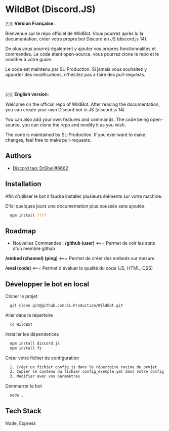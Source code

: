 
# WildBot (Discord.JS)

🇫🇷 __Version Française__ :

Bienvenue sur le repo officiel de WildBot.
Vous pourrez après lu la documentation, créer votre propre bot Discord en JS (discord.js 14).

De plus vous pourrez également y ajouter vos propres fonctionnalités et commandes. Le code étant open-source, vous pourrez clone le repo et le modifier à votre guise.

Le code est maintenu par SL-Production. Si jamais vous souhaitez y apporter des modifications, n'hésitez pas à faire des pull-requests.

&nbsp;

🇺🇸 __English version__:

Welcome on the official repo of WildBot.
After reading the documentation, you can create your own Discord bot in JS (discord.js 14).

You can also add your own features and commands. The code being open-source, you can clone the repo and modify it as you wish.

The code is maintained by SL-Production. If you ever want to make changes, feel free to make pull-requests.
## Authors

- [Discord tag: DrShell#6662](https://www.github.com/SL-Production)


## Installation

Afin d'utiliser le bot il faudra installer plusieurs éléments sur votre machine.

D'ici quelques jours une documentation plus poussée sera ajoutée.

```bash
  npm install ????
```
    
## Roadmap

- Nouvelles Commandes :
__/github (user)__   <=== Permet de voir les stats d'un membre github

__/embed (channel) (ping)__    <=== Permet de créer des embeds sur mesure

__/eval (code)__    <=== Permet d'évaluer la qualité du code (JS, HTML, CSS)


## Développer le bot en local

Cloner le projet

```bash
  git clone git@github.com:SL-Production/WildBot.git
```

Aller dans le répertoire

```bash
  cd WildBot
```

Installer les dépendences

```bash
  npm install discord.js
  npm install fs
```

Créer votre fichier de configuration

```bash
  1. Créer un fichier config.js dans le répertoire racine du projet
  2. Copier le contenu du fichier config_exemple.yml dans votre config.js
  3. Modifier avec vos paramètres
```

Démmarrer le bot

```bash
  node .
```


## Tech Stack
Node, Express

